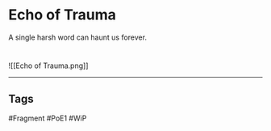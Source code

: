 # Echo of Trauma
A single harsh word can haunt us forever.

#
![[Echo of Trauma.png]]

---
## Tags
#Fragment
#PoE1 
#WiP 